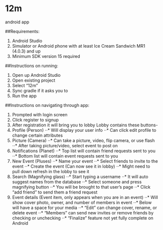 # 12m
android app

##Requirements:
1. Android Studio
2. Simulator or Android phone with at least Ice Cream Sandwich MR1 (4.0.3) and up
3. Minimum SDK version 15 required

##Instructions on running:
1. Open up Android Studio
2. Open existing project
3. Select “12m”
4. Sync gradle if it asks you to
5. Run the app

##Instructions on navigating through app:
1. Prompted with login screen
2. Click register to signup
3. After registration it will bring you to lobby
Lobby contains these buttons-
4. Profile (Person)
⋅⋅* Will display your user info
⋅⋅* Can click edit profile to change certain attributes
5. Picture (Camera)
⋅⋅* Can take a picture, video, flip camera, or use flash
⋅⋅* After taking picture/video, select event to post on
6. Notifications (Planet)
⋅⋅* Top list will contain friend requests sent to you
⋅⋅* Bottom list will contain event requests sent to you
7. New Event (Pluses)
⋅⋅* Name your event
⋅⋅* Select friends to invite to the event
⋅⋅* Create the event (Can now see it in lobby)
⋅⋅* Might need to pull down refresh in the lobby to see it
8. Search (Magnifying glass)
⋅⋅* Start typing a username
⋅⋅* It will auto suggest names from the database
⋅⋅* Select someone and press magnifying button
⋅⋅* You will be brought to that user’s page
⋅⋅* Click “add friend” to send them a friend request
9. Event details (Event item, only appears when you are in an event)
⋅⋅* Will show cover photo, owner, and number of members in event
⋅⋅* Below will have a space for your media
⋅⋅* “Edit” can change cover, rename, or delete event
⋅⋅* “Members” can send new invites or remove friends by checking or unchecking
⋅⋅* “Finalize” feature not yet fully complete on Android